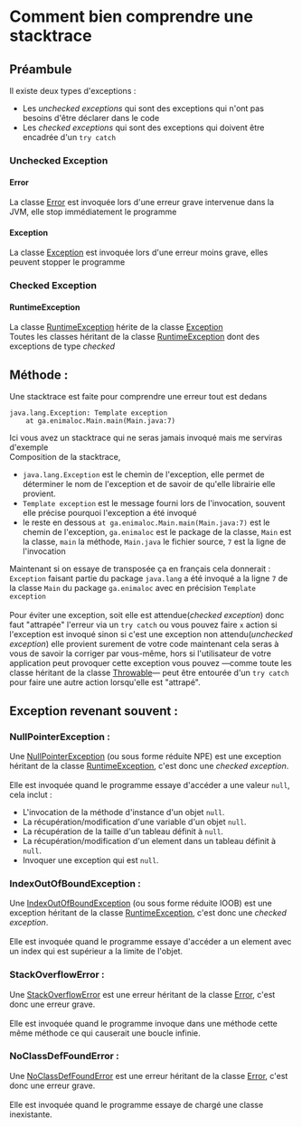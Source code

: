 # Comment bien comprendre une stacktrace

## Préambule
Il existe deux types d'exceptions :
- Les _unchecked exceptions_ qui sont des exceptions qui n'ont pas besoins d'être déclarer dans le code
- Les _checked exceptions_ qui sont des exceptions qui doivent être encadrée d'un `try catch`

### Unchecked Exception
#### Error
La classe [Error](https://docs.oracle.com/javase/8/docs/api/java/lang/Error.html) est invoquée lors d'une erreur grave intervenue dans la JVM, elle stop immédiatement le programme

#### Exception
La classe [Exception](https://docs.oracle.com/javase/8/docs/api/java/lang/Exception.html) est invoquée lors d'une erreur moins grave, elles peuvent stopper le programme<br>

### Checked Exception
#### RuntimeException
La classe [RuntimeException](https://docs.oracle.com/javase/8/docs/api/java/lang/RuntimeException.html) hérite de la classe [Exception](https://docs.oracle.com/javase/8/docs/api/java/lang/Exception.html) <br>
Toutes les classes héritant de la classe [RuntimeException](https://docs.oracle.com/javase/8/docs/api/java/lang/RuntimeException.html) dont des exceptions de type _checked_

## Méthode :
Une stacktrace est faite pour comprendre une erreur tout est dedans
```
java.lang.Exception: Template exception
	at ga.enimaloc.Main.main(Main.java:7)
```
Ici vous avez un stacktrace qui ne seras jamais invoqué mais me serviras d'exemple<br>
Composition de la stacktrace,<br>
- `java.lang.Exception` est le chemin de l'exception, elle permet de déterminer le nom de l'exception et de savoir de qu'elle librairie elle provient.
- `Template exception` est le message fourni lors de l'invocation, souvent elle précise pourquoi l'exception a été invoqué
- le reste en dessous `at ga.enimaloc.Main.main(Main.java:7)` est le chemin de l'exception, `ga.enimaloc` est le package de la classe, `Main` est la classe, `main` la méthode, `Main.java` le fichier source, `7` est la ligne de l'invocation

Maintenant si on essaye de transposée ça en français cela donnerait :<br>
`Exception` faisant partie du package `java.lang` a été invoqué a la ligne `7` de la classe `Main` du package `ga.enimaloc` avec en précision `Template exception`<br>
<br>
Pour éviter une exception, soit elle est attendue(_checked exception_) donc faut "attrapée" l'erreur via un `try catch` ou vous pouvez faire `x` action si l'exception est invoqué sinon si c'est une exception non attendu(_unchecked exception_) elle provient surement de votre code maintenant cela seras à vous de savoir la corriger par vous-même, hors si l'utilisateur de votre application peut provoquer cette exception vous pouvez —comme toute les classe héritant de la classe [Throwable](https://docs.oracle.com/javase/8/docs/api/java/lang/Throwable.html)— peut être entourée d'un `try catch` pour faire une autre action lorsqu'elle est "attrapé".
## Exception revenant souvent :
### NullPointerException :
Une [NullPointerException](https://docs.oracle.com/javase/8/docs/api/java/lang/NullPointerException.html) (ou sous forme réduite NPE) est une exception héritant de la classe [RuntimeException](https://docs.oracle.com/javase/8/docs/api/java/lang/RuntimeException.html), c'est donc une _checked exception_.<br>
<br>
Elle est invoquée quand le programme essaye d'accéder a une valeur `null`, cela inclut :
- L'invocation de la méthode d'instance d'un objet `null`.
- La récupération/modification d'une variable d'un objet `null`.
- La récupération de la taille d'un tableau définit à `null`.
- La récupération/modification d'un element dans un tableau définit à `null`.
- Invoquer une exception qui est `null`.

### IndexOutOfBoundException :
Une [IndexOutOfBoundException](https://docs.oracle.com/javase/8/docs/api/java/lang/IndexOutOfBoundException.html) (ou sous forme réduite IOOB) est une exception héritant de la classe [RuntimeException](https://docs.oracle.com/javase/8/docs/api/java/lang/RuntimeException.html), c'est donc une _checked exception_.<br>
<br>
Elle est invoquée quand le programme essaye d'accéder a un element avec un index qui est supérieur a la limite de l'objet.

### StackOverflowError :
Une [StackOverflowError](https://docs.oracle.com/javase/8/docs/api/java/lang/StackOverflowError.html) est une erreur héritant de la classe [Error](https://docs.oracle.com/javase/8/docs/api/java/lang/Error.html), c'est donc une erreur grave.<br>
<br>
Elle est invoquée quand le programme invoque dans une méthode cette même méthode ce qui causerait une boucle infinie.

### NoClassDefFoundError :
Une [NoClassDefFoundError](https://docs.oracle.com/javase/8/docs/api/java/lang/NoClassDefFoundError.html) est une erreur héritant de la classe [Error](https://docs.oracle.com/javase/8/docs/api/java/lang/Error.html), c'est donc une erreur grave.<br>
<br>
Elle est invoquée quand le programme essaye de chargé une classe inexistante.
